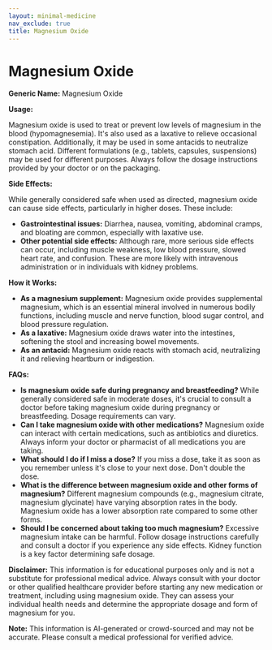 ```yaml
---
layout: minimal-medicine
nav_exclude: true
title: Magnesium Oxide
---
```


# Magnesium Oxide

**Generic Name:** Magnesium Oxide

**Usage:**

Magnesium oxide is used to treat or prevent low levels of magnesium in the blood (hypomagnesemia).  It's also used as a laxative to relieve occasional constipation.  Additionally, it may be used in some antacids to neutralize stomach acid.  Different formulations (e.g., tablets, capsules, suspensions) may be used for different purposes.  Always follow the dosage instructions provided by your doctor or on the packaging.

**Side Effects:**

While generally considered safe when used as directed, magnesium oxide can cause side effects, particularly in higher doses. These include:

* **Gastrointestinal issues:** Diarrhea, nausea, vomiting, abdominal cramps, and bloating are common, especially with laxative use.
* **Other potential side effects:**  Although rare, more serious side effects can occur, including muscle weakness, low blood pressure, slowed heart rate, and confusion.  These are more likely with intravenous administration or in individuals with kidney problems.

**How it Works:**

* **As a magnesium supplement:** Magnesium oxide provides supplemental magnesium, which is an essential mineral involved in numerous bodily functions, including muscle and nerve function, blood sugar control, and blood pressure regulation.
* **As a laxative:** Magnesium oxide draws water into the intestines, softening the stool and increasing bowel movements.
* **As an antacid:** Magnesium oxide reacts with stomach acid, neutralizing it and relieving heartburn or indigestion.

**FAQs:**

* **Is magnesium oxide safe during pregnancy and breastfeeding?**  While generally considered safe in moderate doses, it's crucial to consult a doctor before taking magnesium oxide during pregnancy or breastfeeding.  Dosage requirements can vary.
* **Can I take magnesium oxide with other medications?** Magnesium oxide can interact with certain medications, such as antibiotics and diuretics.  Always inform your doctor or pharmacist of all medications you are taking.
* **What should I do if I miss a dose?**  If you miss a dose, take it as soon as you remember unless it's close to your next dose. Don't double the dose.
* **What is the difference between magnesium oxide and other forms of magnesium?** Different magnesium compounds (e.g., magnesium citrate, magnesium glycinate) have varying absorption rates in the body.  Magnesium oxide has a lower absorption rate compared to some other forms.
* **Should I be concerned about taking too much magnesium?** Excessive magnesium intake can be harmful.  Follow dosage instructions carefully and consult a doctor if you experience any side effects.  Kidney function is a key factor determining safe dosage.


**Disclaimer:** This information is for educational purposes only and is not a substitute for professional medical advice. Always consult with your doctor or other qualified healthcare provider before starting any new medication or treatment, including using magnesium oxide.  They can assess your individual health needs and determine the appropriate dosage and form of magnesium for you.


**Note:** This information is AI-generated or crowd-sourced and may not be accurate. Please consult a medical professional for verified advice.